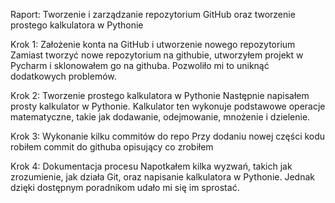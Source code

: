 Raport: Tworzenie i zarządzanie repozytorium GitHub oraz tworzenie prostego kalkulatora w Pythonie

Krok 1: Założenie konta na GitHub i utworzenie nowego repozytorium
Zamiast tworzyć nowe repozytorium na githubie, utworzyłem projekt w Pycharm i sklonowałem go na githuba. Pozwoliło mi to uniknąć dodatkowych problemów.

Krok 2: Tworzenie prostego kalkulatora w Pythonie
Następnie napisałem prosty kalkulator w Pythonie. Kalkulator ten wykonuje podstawowe operacje matematyczne, takie jak dodawanie, odejmowanie, mnożenie i dzielenie.

Krok 3: Wykonanie kilku commitów do repo
Przy dodaniu nowej części kodu robiłem commit do githuba opisujący co zrobiłem

Krok 4: Dokumentacja procesu
Napotkałem kilka wyzwań, takich jak zrozumienie, jak działa Git, oraz napisanie kalkulatora w Pythonie. Jednak dzięki dostępnym poradnikom udało mi się im sprostać.